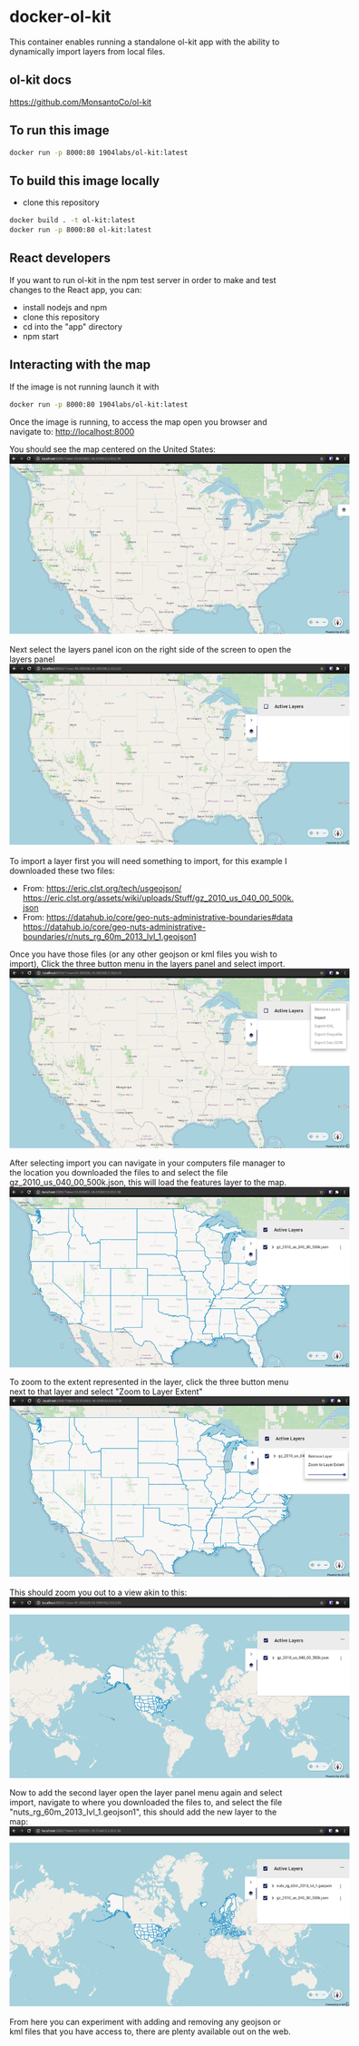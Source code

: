 # docker-ol-kit

This container enables running a standalone ol-kit app with the ability to dynamically import layers from local files.  

## ol-kit docs

<https://github.com/MonsantoCo/ol-kit>  

## To run this image  

```bash
docker run -p 8000:80 1904labs/ol-kit:latest  
```

## To build this image locally

- clone this repository  

```bash
docker build . -t ol-kit:latest  
docker run -p 8000:80 ol-kit:latest  
```

## React developers

If you want to run ol-kit in the npm test server in order to make and test  changes to the React app, you can:  

- install nodejs and npm  
- clone this repository  
- cd into the "app" directory  
- npm start  

## Interacting with the map

If the image is not running launch it with  

```bash
docker run -p 8000:80 1904labs/ol-kit:latest  
```

Once the image is running, to access the map open you browser and navigate to:
<http://localhost:8000>

You should see the map centered on the United States:  
<img alt="initial" src="https://raw.githubusercontent.com/1904labs/docker-ol-kit/master/images/initial.png" style="max-width: 600px;"/>

 Next select the layers panel icon on the right side of the screen to open the layers panel  
<img alt="panel open" src="https://raw.githubusercontent.com/1904labs/docker-ol-kit/master/images/panelopen.png" style="max-width: 600px" />

 To import a layer first you will need something to import, for this example I downloaded these two files:  

- From: <https://eric.clst.org/tech/usgeojson/>
  <https://eric.clst.org/assets/wiki/uploads/Stuff/gz_2010_us_040_00_500k.json>  
- From: <https://datahub.io/core/geo-nuts-administrative-boundaries#data>
  <https://datahub.io/core/geo-nuts-administrative-boundaries/r/nuts_rg_60m_2013_lvl_1.geojson1>  

Once you have those files (or any other geojson or kml files you wish to import), Click the three button menu in the layers panel and select import.  
<img alt="menu open" src="https://raw.githubusercontent.com/1904labs/docker-ol-kit/master/images/menuopen.png" style="max-width: 600px" />

After selecting import you can navigate in your computers file manager to the location you downloaded the files to and select the file gz_2010_us_040_00_500k.json, this will load the features layer to the map.  
<img alt="loaded" src="https://raw.githubusercontent.com/1904labs/docker-ol-kit/master/images/loaded1.png" style="max-width: 600px" />  

To zoom to the extent represented in the layer, click the three button menu next to that layer and select "Zoom to Layer Extent"  
<img alt="zoom select" src="https://raw.githubusercontent.com/1904labs/docker-ol-kit/master/images/zoomselect.png" style="max-width: 600px" />  

This should zoom you out to a view akin to this:  
<img alt="zoomed" src="https://raw.githubusercontent.com/1904labs/docker-ol-kit/master/images/zoomed.png" style="max-width: 600px" />  

Now to add the second layer open the layer panel menu again and select import, navigate to where you downloaded the files to, and select the file "nuts_rg_60m_2013_lvl_1.geojson1", this should add the new layer to the map:  
<img alt="loaded2" src="https://raw.githubusercontent.com/1904labs/docker-ol-kit/master/images/loaded2.png" style="max-width: 600px" />  

From here you can experiment with adding and removing any geojson or kml files that you have access to, there are plenty available out on the web.  
